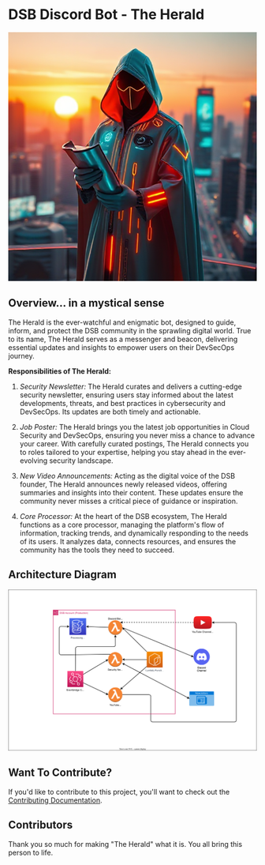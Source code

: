 # DSB Discord Bot - The Herald

<p align="center">
  <img src="./docs/imgs/the_herald.jpg" alt="The Herald Image" />
</p>

## Overview... in a mystical sense

The Herald is the ever-watchful and enigmatic bot, designed to guide, inform, and protect the DSB community in the sprawling digital world. True to its name, The Herald serves as a messenger and beacon, delivering essential updates and insights to empower users on their DevSecOps journey.


**Responsibilities of The Herald:**

1. _Security Newsletter:_
   The Herald curates and delivers a cutting-edge security newsletter, ensuring users stay informed about the latest developments, threats, and best practices in cybersecurity and DevSecOps. Its updates are both timely and actionable.

1. _Job Poster:_
   The Herald brings you the latest job opportunities in Cloud Security and DevSecOps, ensuring you never miss a chance to advance your career. With carefully curated postings, The Herald connects you to roles tailored to your expertise, helping you stay ahead in the ever-evolving security landscape.

1. _New Video Announcements:_
   Acting as the digital voice of the DSB founder, The Herald announces newly released videos, offering summaries and insights into their content. These updates ensure the community never misses a critical piece of guidance or inspiration.

1. _Core Processor:_
   At the heart of the DSB ecosystem, The Herald functions as a core processor, managing the platform's flow of information, tracking trends, and dynamically responding to the needs of its users. It analyzes data, connects resources, and ensures the community has the tools they need to succeed.

## Architecture Diagram

![Architecture Diagram](./docs/imgs/architecture.drawio.svg)

## Want To Contribute?

If you'd like to contribute to this project, you'll want to check out the [Contributing Documentation](./CONTRIBUTING.md).

## Contributors

Thank you so much for making "The Herald" what it is. You all bring this person to life.
